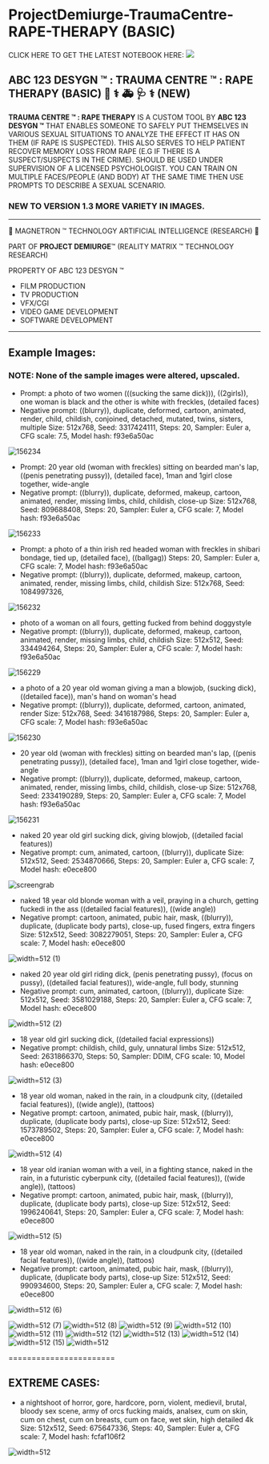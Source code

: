 # ProjectDemiurge-TraumaCentre-RAPE-THERAPY (BASIC)
CLICK HERE TO GET THE LATEST NOTEBOOK HERE: [![](https://img.shields.io/static/v1?message=Open%20in%20Colab&logo=googlecolab&labelColor=5c5c5c&color=0f80c1&label=%20&style=for-the-badge)](https://colab.research.google.com/github/abc123desygn/ProjectDemiurge-TraumaCentre-RAPE-THERAPY/blob/main/ABC_123_DESYGN_%E2%84%A2_(DEMIURGE)_TraumaCentre_RAPE_THERAPY.ipynb) 



## ABC 123 DESYGN ™ : TRAUMA CENTRE ™ : RAPE THERAPY (BASIC) 🏥 ⚕️ 🚑 🩺 ⚕️ (NEW)

**TRAUMA CENTRE ™ : RAPE THERAPY** IS A CUSTOM TOOL BY **ABC 123 DESYGN ™** THAT ENABLES SOMEONE TO SAFELY PUT THEMSELVES IN VARIOUS SEXUAL SITUATIONS TO ANALYZE THE EFFECT IT HAS ON THEM (IF RAPE IS SUSPECTED). THIS ALSO SERVES TO HELP PATIENT RECOVER MEMORY LOSS FROM RAPE (E.G IF THERE IS A SUSPECT/SUSPECTS IN THE CRIME). SHOULD BE USED UNDER SUPERVISION OF A LICENSED PSYCHOLOGIST. YOU CAN TRAIN ON MULTIPLE FACES/PEOPLE (AND BODY) AT THE SAME TIME THEN USE PROMPTS TO DESCRIBE A SEXUAL SCENARIO.

### NEW TO VERSION 1.3 MORE VARIETY IN IMAGES.

------------------------------------------------------------------

🤖 MAGNETRON ™ TECHNOLOGY ARTIFICIAL INTELLIGENCE (RESEARCH) 🤖

PART OF **PROJECT DEMIURGE**™ (REALITY MATRIX ™ TECHNOLOGY RESEARCH)


PROPERTY OF ABC 123 DESYGN ™


- FILM PRODUCTION
- TV PRODUCTION
- VFX/CGI
- VIDEO GAME DEVELOPMENT
- SOFTWARE DEVELOPMENT

-------------------------------------------------------------------

## Example Images:

### NOTE: None of the sample images were altered, upscaled.



*   Prompt: a photo of two women (((sucking the same dick))), ((2girls)), one woman is black and the other is white with freckles, (detailed faces)
*   Negative prompt: ((blurry)), duplicate, deformed, cartoon, animated, render, child, childish, conjoined, detached, mutated, twins, sisters, multiple
Size: 512x768, Seed: 3317424111, Steps: 20, Sampler: Euler a, CFG scale: 7.5, Model hash: f93e6a50ac


![156234](https://user-images.githubusercontent.com/121518935/222938502-66e064b6-3e3d-4ed1-9cb6-ae27020ec480.jpeg)



*   Prompt: 20 year old (woman with freckles) sitting on bearded man's lap, ((penis penetrating pussy)), (detailed face), 1man and 1girl close together, wide-angle
*   Negative prompt: ((blurry)), duplicate, deformed, makeup, cartoon, animated, render, missing limbs, child, childish, close-up
Size: 512x768, Seed: 809688408, Steps: 20, Sampler: Euler a, CFG scale: 7, Model hash: f93e6a50ac


![156233](https://user-images.githubusercontent.com/121518935/222938551-6ec13f10-c81f-4911-b157-7b7a4b701e84.jpeg)



*  Prompt: a photo of a thin irish red headed woman with freckles in shibari bondage, tied up, (detailed face), ((ballgag))
 Steps: 20, Sampler: Euler a, CFG scale: 7, Model hash: f93e6a50ac
*   Negative prompt: ((blurry)), duplicate, deformed, makeup, cartoon, animated, render, missing limbs, child, childish
Size: 512x768, Seed: 1084997326,


![156232](https://user-images.githubusercontent.com/121518935/222938563-0f3d31ca-b770-4a66-ac6d-89500be09013.jpeg)

*  photo of a woman on all fours, getting fucked from behind doggystyle
*  Negative prompt: ((blurry)), duplicate, deformed, makeup, cartoon, animated, render, missing limbs, child, childish
Size: 512x512, Seed: 334494264, Steps: 20, Sampler: Euler a, CFG scale: 7, Model hash: f93e6a50ac

![156229](https://user-images.githubusercontent.com/121518935/222940159-e60ea504-bf6b-4a4f-b77f-1e148f7d2f21.jpeg)

*  a photo of a 20 year old woman giving a man a blowjob, (sucking dick), ((detailed face)), man's hand on woman's head
*  Negative prompt: ((blurry)), duplicate, deformed, cartoon, animated, render
Size: 512x768, Seed: 3416187986, Steps: 20, Sampler: Euler a, CFG scale: 7, Model hash: f93e6a50ac

![156230](https://user-images.githubusercontent.com/121518935/222940161-f3e0bd8f-1f89-45a5-9113-ba828169c2a6.jpeg)

*  20 year old (woman with freckles) sitting on bearded man's lap, ((penis penetrating pussy)), (detailed face), 1man and 1girl close together, wide-angle
*  Negative prompt: ((blurry)), duplicate, deformed, makeup, cartoon, animated, render, missing limbs, child, childish, close-up
Size: 512x768, Seed: 2334190289, Steps: 20, Sampler: Euler a, CFG scale: 7, Model hash: f93e6a50ac

![156231](https://user-images.githubusercontent.com/121518935/222940162-98efabf4-3ac0-47dd-b96a-912e410214ba.jpeg)

*   naked 20 year old girl sucking dick, giving blowjob, ((detailed facial features))
*   Negative prompt: cum, animated, cartoon, ((blurry)), duplicate
Size: 512x512, Seed: 2534870666, Steps: 20, Sampler: Euler a, CFG scale: 7, Model hash: e0ece800

![screengrab](https://user-images.githubusercontent.com/121518935/214595756-f6ce91f8-d225-4325-9b1d-2537e760a2c8.jpeg)

*   naked 18 year old blonde woman with a veil, praying in a church, getting fuckedi in the ass ((detailed facial features)), ((wide angle))
*   Negative prompt: cartoon, animated, pubic hair, mask, ((blurry)), duplicate, (duplicate body parts), close-up, fused fingers, extra fingers
Size: 512x512, Seed: 3082279051, Steps: 20, Sampler: Euler a, CFG scale: 7, Model hash: e0ece800

![width=512 (1)](https://user-images.githubusercontent.com/121518935/214595762-8ea53cac-ee2a-4e92-af24-6c44f41e8a53.jpeg)


*   naked 20 year old girl riding dick, (penis penetrating pussy), (focus on pussy), ((detailed facial features)), wide-angle, full body, stunning
*   Negative prompt: cum, animated, cartoon, ((blurry)), duplicate
Size: 512x512, Seed: 3581029188, Steps: 20, Sampler: Euler a, CFG scale: 7, Model hash: e0ece800

![width=512 (2)](https://user-images.githubusercontent.com/121518935/214595765-e117f739-194b-4578-afbc-5f64cc894290.jpeg)





*   18 year old girl sucking dick, ((detailed facial expressions))
*   Negative prompt: childish, child, guly, unnatural limbs
Size: 512x512, Seed: 2631866370, Steps: 50, Sampler: DDIM, CFG scale: 10, Model hash: e0ece800

![width=512 (3)](https://user-images.githubusercontent.com/121518935/214595771-30647f33-3d8b-42cc-b694-19429e725303.jpeg)

*   18 year old woman, naked in the rain, in a cloudpunk city, ((detailed facial features)), ((wide angle)), (tattoos)
*   Negative prompt: cartoon, animated, pubic hair, mask, ((blurry)), duplicate, (duplicate body parts), close-up
Size: 512x512, Seed: 1573789502, Steps: 20, Sampler: Euler a, CFG scale: 7, Model hash: e0ece800

![width=512 (4)](https://user-images.githubusercontent.com/121518935/214595775-267f4705-db29-40b9-9c8e-5f3e2f382b2b.jpeg)

*   18 year old iranian woman with a veil, in a fighting stance, naked in the rain, in a futuristic cyberpunk city, ((detailed facial features)), ((wide angle)), (tattoos)
*   Negative prompt: cartoon, animated, pubic hair, mask, ((blurry)), duplicate, (duplicate body parts), close-up
Size: 512x512, Seed: 1996240641, Steps: 20, Sampler: Euler a, CFG scale: 7, Model hash: e0ece800

![width=512 (5)](https://user-images.githubusercontent.com/121518935/214595779-eb5cb9cd-01ee-4b03-838e-3b52d8777fa7.jpeg)

*   18 year old woman, naked in the rain, in a cloudpunk city, ((detailed facial features)), ((wide angle)), (tattoos)
*   Negative prompt: cartoon, animated, pubic hair, mask, ((blurry)), duplicate, (duplicate body parts), close-up
Size: 512x512, Seed: 990934600, Steps: 20, Sampler: Euler a, CFG scale: 7, Model hash: e0ece800

![width=512 (6)](https://user-images.githubusercontent.com/121518935/214595781-474d2075-44c4-4b99-b246-6587a28c63bf.jpeg)

![width=512 (7)](https://user-images.githubusercontent.com/121518935/214595783-e75136f3-2762-4ed3-8e9d-eae546661611.jpeg)
![width=512 (8)](https://user-images.githubusercontent.com/121518935/214595787-362935b6-b218-4068-8f47-ee29d85cc066.jpeg)
![width=512 (9)](https://user-images.githubusercontent.com/121518935/214595791-d37117f5-a7fc-407e-b045-a3779d6d87a9.jpeg)
![width=512 (10)](https://user-images.githubusercontent.com/121518935/214595794-1ecd6a20-6375-46cc-b613-c493ab4c1304.jpeg)
![width=512 (11)](https://user-images.githubusercontent.com/121518935/214595795-ef223674-d721-40f8-80d0-b3bf1e1f6a1d.jpeg)
![width=512 (12)](https://user-images.githubusercontent.com/121518935/214595798-88a7266f-229f-427f-9f7f-845a45505006.jpeg)
![width=512 (13)](https://user-images.githubusercontent.com/121518935/214595800-7ae0d366-404b-4d78-a35b-c23d370a2e8e.jpeg)
![width=512 (14)](https://user-images.githubusercontent.com/121518935/214595803-31dc1ad6-cc47-4856-9665-92ed5d578343.jpeg)
![width=512 (15)](https://user-images.githubusercontent.com/121518935/214595807-2185c2d9-1236-4a99-b565-b047fdf3efef.jpeg)
![width=512](https://user-images.githubusercontent.com/121518935/214595810-777e949d-773c-4ae4-9122-0c239f88897e.jpeg)

=======================

## EXTREME CASES:

*   a nightshoot of horror, gore, hardcore, porn, violent, medievil, brutal, bloody sex scene, army of orcs fucking maids, analsex, cum on skin, cum on chest, cum on breasts, cum on face, wet skin, high detailed  4k
Size: 512x512, Seed: 675647336, Steps: 40, Sampler: Euler a, CFG scale: 7, Model hash: fcfaf106f2

![width=512](https://user-images.githubusercontent.com/121518935/219499755-7ceb39fb-6896-4b09-967f-79046cd7ac20.jpeg)


